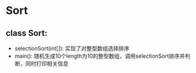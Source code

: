 # Sort
## class Sort:
- selectionSort(int[]): 实现了对整型数组选择排序
- main(): 随机生成10个length为10的整型数组，调用selectionSort排序并判断，同时打印相关信息
